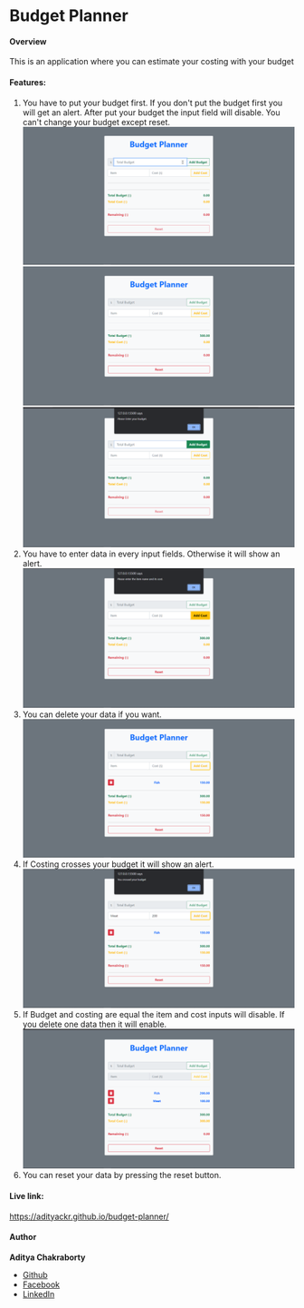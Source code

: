 # Budget Planner

#### Overview

This is an application where you can estimate your costing with your budget

#### Features:

1. You have to put your budget first. If you don't put the budget first you will get an alert. After put your budget the input field will disable. You can't change your budget except reset.
   ![SS1](./screenshots/Screenshot_1.png)
   ![SS2](./screenshots/Screenshot_2.png)
   ![SS3](./screenshots/Screenshot_3.png)
2. You have to enter data in every input fields. Otherwise it will show an alert.
   ![SS4](./screenshots/Screenshot_4.png)
3. You can delete your data if you want.
   ![SS5](./screenshots/Screenshot_5.png)
4. If Costing crosses your budget it will show an alert.
   ![SS6](./screenshots/Screenshot_6.png)
5. If Budget and costing are equal the item and cost inputs will disable. If you delete one data then it will enable.
   ![SS7](./screenshots/Screenshot_7.png)
6. You can reset your data by pressing the reset button.

#### Live link:

https://adityackr.github.io/budget-planner/

#### Author

**Aditya Chakraborty**

- [Github](https://github.com/adityackr)
- [Facebook](https://www.facebook.com/aditya09036/)
- [LinkedIn](https://www.linkedin.com/in/aditya-cuet/)
